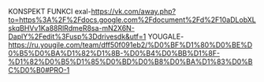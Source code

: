 KONSPEKT FUNKCI exal-https://vk.com/away.php?to=https%3A%2F%2Fdocs.google.com%2Fdocument%2Fd%2F10aDLobXLskqBHVv1Ka88RlRdmeR8sa-mN2X6N-DaplY%2Fedit%3Fusp%3Ddrivesdk&utf=1
YOUGALE-https://ru.yougile.com/team/dff50f091eb2/%D0%BF%D1%80%D0%BE%D0%B5%D0%BA%D1%82%D1%8B-%D0%B4%D0%BB%D1%8F-%D1%82%D0%B5%D1%85%D0%BD%D0%B8%D0%BA%D1%83%D0%BC%D0%B0#PRO-1
